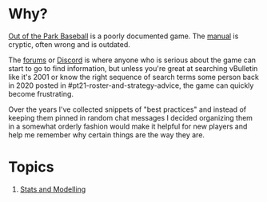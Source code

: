 # Why?

[Out of the Park Baseball](https://www.ootpdevelopments.com/) is a poorly documented game. The [manual](https://manuals.ootpdevelopments.com/) is cryptic, often wrong and is outdated.

The [forums](https://forums.ootpdevelopments.com/) or [Discord](https://discordapp.com/invite/ootp) is where anyone who is serious about the game can start to go to find information, but unless you're great at searching vBulletin like it's 2001 or know the right sequence of search terms some person back in 2020 posted in #pt21-roster-and-strategy-advice, the game can quickly become frustrating.

Over the years I've collected snippets of "best practices" and instead of keeping them pinned in random chat messages I decided organizing them in a somewhat orderly fashion would make it helpful for new players and help me remember why certain things are the way they are.

# Topics

1. [Stats and Modelling][stats_and_modelling]


[stats_and_modelling]: docs/StatsAndModelling.md